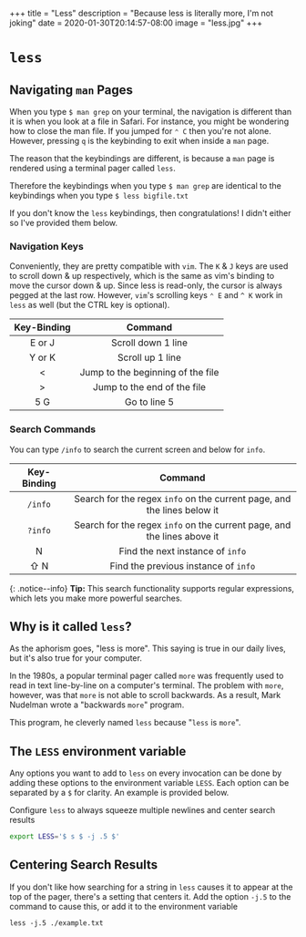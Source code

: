 +++
title = "Less"
description = "Because less is literally more, I'm not joking"
date = 2020-01-30T20:14:57-08:00
image = "less.jpg"
+++

# `less`

## Navigating `man` Pages

When you type `$ man grep` on your terminal, the navigation is different than it is when you look at a file in Safari. For instance, you might be wondering how to close the man file. If you jumped for `⌃ C` then you're not alone. However, pressing `q` is the keybinding to exit when inside a `man` page.

The reason that the keybindings are different, is because a `man` page is rendered using a terminal pager called `less`.

Therefore the keybindings when you type `$ man grep` are identical to the keybindings when you type `$ less bigfile.txt`

If you don't know the `less` keybindings, then congratulations! I didn't either so I've provided them below.

### Navigation Keys

Conveniently, they are pretty compatible with `vim`. The `K` & `J` keys are used to scroll down & up respectively, which is the same as vim's binding to move the cursor down & up. Since less is read-only, the cursor is always pegged at the last row. However, `vim`'s scrolling keys `⌃ E` and `^ K` work in `less` as well (but the CTRL key is optional).



|Key-Binding|Command|
|:---:|:---:|
|E or J|Scroll down 1 line|
|Y or K|Scroll up 1 line|
|<|Jump to the beginning of the file|
|>|Jump to the end of the file|
|5 G|Go to line 5|


### Search Commands

You can type `/info` to search the current screen and below for `info`.

|Key-Binding|Command|
|:---:|:---:|
|`/info`|Search for the regex `info` on the current page, and the lines below it|
|`?info`|Search for the regex `info` on the current page, and the lines above it|
|N|Find the next instance of `info`|
|⇧ N|Find the previous instance of `info`|

{: .notice--info}
**Tip:** This search functionality supports regular expressions, which lets you make more powerful searches.

## Why is it called `less`?

As the aphorism goes, "less is more". This saying is true in our daily lives, but it's also true for your computer.

In the 1980s, a popular terminal pager called `more` was frequently used to read in text line-by-line on a computer's terminal. The problem with `more`, however, was that `more` is not able to scroll backwards. As a result, Mark Nudelman wrote a "backwards `more`" program.

This program, he cleverly named `less` because "`less` is `more`".

## The `LESS` environment variable

Any options you want to add to `less` on every invocation can be done by adding these options to the environment variable `LESS`. Each option can be separated by a `$` for clarity. An example is provided below.

Configure `less` to always squeeze multiple newlines and center search results

  ```sh
  export LESS='$ s $ -j .5 $'
  ```

## Centering Search Results

If you don't like how searching for a string in `less` causes it to appear at the top of the pager, there's a setting that centers it. Add the option `-j.5` to the command to cause this, or add it to the environment variable

```
less -j.5 ./example.txt
```
